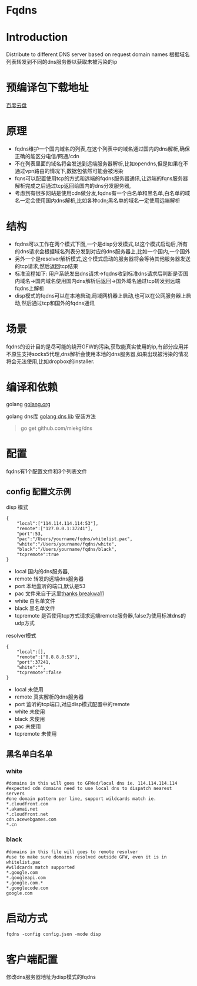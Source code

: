 Fqdns
=====

# Introduction
Distribute to different DNS server based on request domain names
根据域名列表转发到不同的dns服务器以获取未被污染的ip


# 预编译包下载地址
[百度云盘](http://pan.baidu.com/s/1pJ8x0rL)

# 原理
* fqdns维护一个国内域名的列表,在这个列表中的域名通过国内的dns解析,确保正确的能区分电信/网通/cdn
* 不在列表里面的域名将会发送到远端服务器解析,比如opendns,但是如果在不通过vpn路由的情况下,数据包依然可能会被污染
* fqns可以配置使用tcp的方式和远端的fqdns服务器通讯,让远端的fqns服务器解析完成之后通过tcp返回给国内的dns分发服务器,
* 考虑到有很多网站是使用cdn做分发,fqdns有一个白名单和黑名单,白名单的域名一定会使用国内dns解析,比如各种cdn;黑名单的域名一定使用远端解析

# 结构
* fqdns可以工作在两个模式下面,一个是disp分发模式,以这个模式启动后,所有的dns请求会根据域名列表分发到对应的dns服务器上,比如一个国内,一个国外
* 另外一个是resolver解析模式,这个模式启动的服务器将会等待其他服务器发送的tcp请求,然后返回tcp结果
* 标准流程如下: 用户系统发出dns请求->fqdns收到标准dns请求后判断是否国内域名->国内域名使用国内dns解析后返回->国外域名通过tcp转发到远端fqdns上解析
* disp模式的fqdns可以在本地启动,局域网机器上启动,也可以在公网服务器上启动,然后通过tcp和国外的fqdns通讯

# 场景
fqdns的设计目的是尽可能的绕开GFW的污染,获取能真实使用的ip,有部分应用并不原生支持socks5代理,dns解析会使用本地的dns服务器,如果出现被污染的情况将会无法使用,比如dropbox的installer.

# 编译和依赖
golang
[golang.org](http://golang.org)

golang dns库
[golang dns lib](https://github.com/miekg/dns.git)
安装方法
> go get github.com/miekg/dns

# 配置
fqdns有1个配置文件和3个列表文件
## config 配置文示例
disp 模式
```
{
	"local":["114.114.114.114:53"],
	"remote":["127.0.0.1:37241"],
	"port":53,
	"pac":"/Users/yourname/fqdns/whitelist.pac",
	"white":"/Users/yourname/fqdns/white",
	"black":"/Users/yourname/fqdns/black",
	"tcpremote":true
}
```
* local 国内的dns服务器,
* remote 转发的远端dns服务器
* port 本地监听的端口,默认是53
* pac 文件来自于这里[thanks breakwa11](https://github.com/breakwa11/gfw_whitelist/blob/master/whitelist.pac)
* white 白名单文件
* black 黑名单文件
* tcpremote 是否使用tcp方式请求远端remote服务器,false为使用标准dns的udp方式


resolver模式
```
{
	"local":[],
	"remote":["8.8.8.8:53"],
	"port":37241,
	"white":"",
	"tcpremote":false
}
```
* local 未使用
* remote 真实解析的dns服务器
* port 监听的tcp端口,对应disp模式配置中的remote
* white 未使用
* black 未使用
* pac  未使用
* tcpremote 未使用

## 黑名单白名单
### white
```
#domains in this will goes to GFWed/local dns ie. 114.114.114.114
#expected cdn domains need to use local dns to dispatch nearest servers
#one domain pattern per line, support wildcards match ie. *.cloudfront.com
*.akamai.net
*.cloudfront.net
cdn.acewebgames.com
*.cn
```
### black
```
#domains in this file will goes to remote resolver
#use to make sure domains resolved outside GFW, even it is in whitelist.pac
#wildcards match supported
*.google.com
*.googleapi.com
*.google.com.*
*.googlecode.com
google.com

```

# 启动方式
`fqdns -config config.json -mode disp`

# 客户端配置
修改dns服务器地址为disp模式的fqdns

